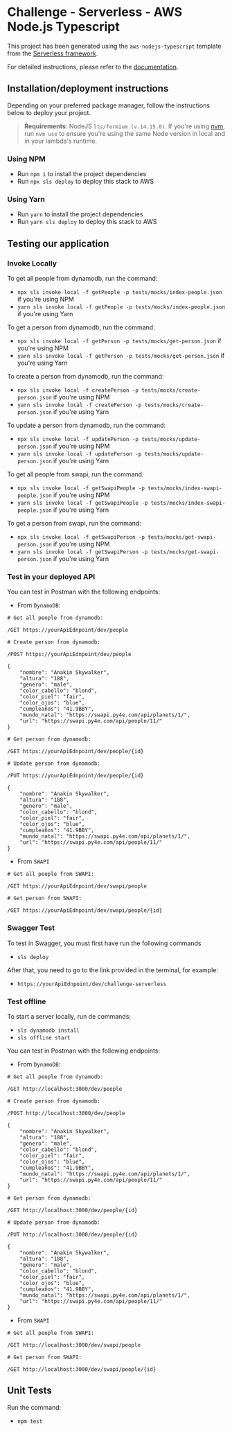 # Challenge - Serverless - AWS Node.js Typescript

This project has been generated using the `aws-nodejs-typescript` template from the [Serverless framework](https://www.serverless.com/).

For detailed instructions, please refer to the [documentation](https://www.serverless.com/framework/docs/providers/aws/).

## Installation/deployment instructions

Depending on your preferred package manager, follow the instructions below to deploy your project.

> **Requirements**: NodeJS `lts/fermium (v.14.15.0)`. If you're using [nvm](https://github.com/nvm-sh/nvm), run `nvm use` to ensure you're using the same Node version in local and in your lambda's runtime.

### Using NPM

- Run `npm i` to install the project dependencies
- Run `npx sls deploy` to deploy this stack to AWS

### Using Yarn

- Run `yarn` to install the project dependencies
- Run `yarn sls deploy` to deploy this stack to AWS

## Testing our application

### Invoke Locally

To get all people from dynamodb, run the command:

- `npx sls invoke local -f getPeople -p tests/mocks/index-people.json` if you're using NPM
- `yarn sls invoke local -f getPeople -p tests/mocks/index-people.json` if you're using Yarn


To get a person from dynamodb, run the command:

- `npx sls invoke local -f getPerson -p tests/mocks/get-person.json` if you're using NPM
- `yarn sls invoke local -f getPerson -p tests/mocks/get-person.json` if you're using Yarn

To create a person from dynamodb, run the command:

- `npx sls invoke local -f createPerson -p tests/mocks/create-person.json` if you're using NPM
- `yarn sls invoke local -f createPerson -p tests/mocks/create-person.json` if you're using Yarn

To update a person from dynamodb, run the command:

- `npx sls invoke local -f updatePerson -p tests/mocks/update-person.json` if you're using NPM
- `yarn sls invoke local -f updatePerson -p tests/mocks/update-person.json` if you're using Yarn

To get all people from swapi, run the command:

- `npx sls invoke local -f getSwapiPeople -p tests/mocks/index-swapi-people.json` if you're using NPM
- `yarn sls invoke local -f getSwapiPeople -p tests/mocks/index-swapi-people.json` if you're using Yarn

To get a person from swapi, run the command:

- `npx sls invoke local -f getSwapiPerson -p tests/mocks/get-swapi-person.json` if you're using NPM
- `yarn sls invoke local -f getSwapiPerson -p tests/mocks/get-swapi-person.json` if you're using Yarn

### Test in your deployed API

You can test in Postman with the following endpoints:

- From `DynamoDB`:

```
# Get all people from dynamodb:

/GET https://yourApiEdnpoint/dev/people
```
```
# Create person from dynamodb:

/POST https://yourApiEdnpoint/dev/people

{
    "nombre": "Anakin Skywalker",
    "altura": "188",
    "genero": "male",
    "color_cabello": "blond",
    "color_piel": "fair",
    "color_ojos": "blue",
    "cumpleaños": "41.9BBY",
    "mundo_natal": "https://swapi.py4e.com/api/planets/1/",
    "url": "https://swapi.py4e.com/api/people/11/"
}
```
```
# Get person from dynamodb:

/GET https://yourApiEdnpoint/dev/people/{id}
```
```
# Update person from dynamodb:

/PUT https://yourApiEdnpoint/dev/people/{id}

{
    "nombre": "Anakin Skywalker",
    "altura": "188",
    "genero": "male",
    "color_cabello": "blond",
    "color_piel": "fair",
    "color_ojos": "blue",
    "cumpleaños": "41.9BBY",
    "mundo_natal": "https://swapi.py4e.com/api/planets/1/",
    "url": "https://swapi.py4e.com/api/people/11/"
}
```
- From `SWAPI`

```
# Get all people from SWAPI:

/GET https://yourApiEdnpoint/dev/swapi/people
```
```
# Get person from SWAPI:

/GET https://yourApiEdnpoint/dev/swapi/people/{id}
```

### Swagger Test

To test in Swagger, you must first have run the following commands

- `sls deploy`

After that, you need to go to the link provided in the terminal, for example:

- `https://yourApiEdnpoint/dev/challenge-serverless`


### Test offline

To start a server locally, run de commands:

- `sls dynamodb install`
- `sls offline start`

You can test in Postman with the following endpoints:

- From `DynamoDB`:

```
# Get all people from dynamodb:

/GET http://localhost:3000/dev/people
```
```
# Create person from dynamodb:

/POST http://localhost:3000/dev/people

{
    "nombre": "Anakin Skywalker",
    "altura": "188",
    "genero": "male",
    "color_cabello": "blond",
    "color_piel": "fair",
    "color_ojos": "blue",
    "cumpleaños": "41.9BBY",
    "mundo_natal": "https://swapi.py4e.com/api/planets/1/",
    "url": "https://swapi.py4e.com/api/people/11/"
}
```
```
# Get person from dynamodb:

/GET http://localhost:3000/dev/people/{id}
```
```
# Update person from dynamodb:

/PUT http://localhost:3000/dev/people/{id}

{
    "nombre": "Anakin Skywalker",
    "altura": "188",
    "genero": "male",
    "color_cabello": "blond",
    "color_piel": "fair",
    "color_ojos": "blue",
    "cumpleaños": "41.9BBY",
    "mundo_natal": "https://swapi.py4e.com/api/planets/1/",
    "url": "https://swapi.py4e.com/api/people/11/"
}
```
- From `SWAPI`

```
# Get all people from SWAPI:

/GET http://localhost:3000/dev/swapi/people
```
```
# Get person from SWAPI:

/GET http://localhost:3000/dev/swapi/people/{id}
```

## Unit Tests

Run the command: 

- `npm test`

